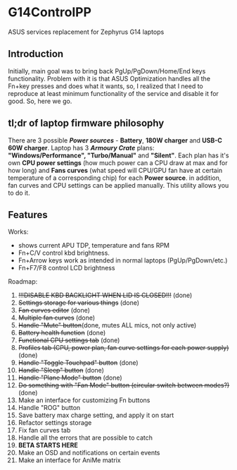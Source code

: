 # G14ControlPP
ASUS services replacement for Zephyrus G14 laptops

## Introduction
Initially, main goal was to bring back PgUp/PgDown/Home/End keys functionality.
Problem with it is that ASUS Optimization handles all the Fn+key presses and does what it wants, so, I realized that I need to reproduce at least minimum functionality of the service and disable it for good.
So, here we go.
## tl;dr of laptop firmware philosophy
There are 3 possible ***Power sources*** - **Battery**, **180W charger** and **USB-C 60W charger**. Laptop has 3 ***Armoury Crate*** plans: **"Windows/Performance",  "Turbo/Manual"** and **"Silent"**.
Each plan has it's own **CPU power settings** (how much power can a CPU draw at max and for how long) and **Fans curves** (what speed will CPU/GPU fan have at certain temperature of a corresponding chip) for each **Power source**. in addition, fan curves and CPU settings can be applied manually. This utility allows you to do it.

## Features

Works:
- shows current APU TDP, temperature and fans RPM
- Fn+C/V control kbd brightness.
- Fn+Arrow keys work as intended in normal laptops (PgUp/PgDown/etc.)
- Fn+F7/F8 control LCD brightness

Roadmap:
1) ~~!!!DISABLE KBD BACKLIGHT WHEN LID IS CLOSED!!!~~ (done)
2) ~~Settings storage for various things~~ (done)
3) ~~Fan curves editor~~ (done)
4) ~~Multiple fan curves~~ (done)
5) ~~Handle "Mute" button~~(done, mutes ALL mics, not only active)
6) ~~Battery health function~~ (done)
7) ~~Functional CPU settings tab~~ (done)
8) ~~Profiles tab (CPU, power plan, fan curve settings for each power supply)~~ (done)
9) ~~Handle "Toggle Touchpad" button~~ (done)
10) ~~Handle "Sleep" button~~ (done)
11) ~~Handle "Plane Mode" button~~ (done)
12) ~~Do something with "Fan Mode" button (circular switch between modes?)~~ (done)
13) Make an interface for customizing Fn buttons
14) Handle "ROG" button
15) Save battery max charge setting, and apply it on start
16) Refactor settings storage
17) Fix fan curves tab
18) Handle all the errors that are possible to catch
19) **BETA STARTS HERE**
20) Make an OSD and notifications on certain events
21) Make an interface for AniMe matrix
